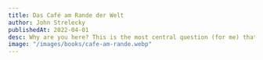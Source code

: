 ```yaml
---
title: Das Café am Rande der Welt
author: John Strelecky
publishedAt: 2022-04-01
desc: Why are you here? This is the most central question (for me) that this book asks the reader. An important question that each individual decides for himself or herself when and if he or she will ever ask this question in life. For my part, the book, which was a Christmas present, actually made me think a bit. I read it regularly again and again and look, discover something new every time.
image: "/images/books/cafe-am-rande.webp"
---
```

